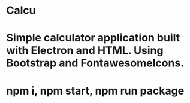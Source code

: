# **Calcu**

# Simple calculator application built with Electron and HTML. Using Bootstrap and FontawesomeIcons.

# npm i, npm start, npm run package

